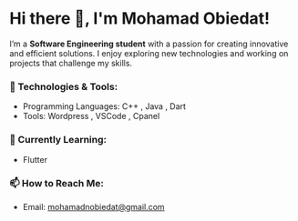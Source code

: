 # Hi there 👋, I'm Mohamad Obiedat!

I’m a **Software Engineering student** with a passion for creating innovative and efficient solutions. I enjoy exploring new technologies and working on projects that challenge my skills.

### 🔧 Technologies & Tools:
- Programming Languages: C++ , Java , Dart 
- Tools: Wordpress , VSCode , Cpanel

### 🌱 Currently Learning:
- Flutter

### 📫 How to Reach Me:
- Email: mohamadnobiedat@gmail.com
